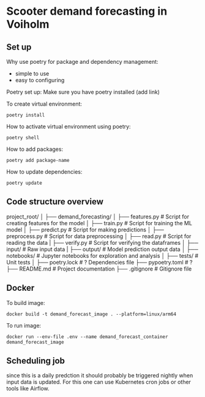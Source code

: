 # Scooter demand forecasting in Voiholm

## Set up
Why use poetry for package and dependency management:
- simple to use
- easy to configuring

Poetry set up: 
Make sure you have poetry installed (add link)

To create virtual environment:
```
poetry install
```

How to activate virtual environment using poetry:
```
poetry shell
```

How to add packages:
```
poetry add package-name
```

How to update dependencies: 
```
poetry update 
```

## Code structure overview

project_root/
│
├── demand_forecasting/
│   ├── features.py       # Script for creating features for the model
│   ├── train.py          # Script for training the ML model
│   ├── predict.py        # Script for making predictions
│   ├── preprocess.py     # Script for data preprocessing
│   ├── read.py           # Script for reading the data
|   ├── verify.py         # Script for verifying the dataframes
│
├── input/                # Raw input data
|
├── output/               # Model prediction output data
│
├── notebooks/            # Jupyter notebooks for exploration and analysis
│
├── tests/                 # Unit tests
│
├── poetry.lock            # ? Dependencies file
├── pypoetry.toml          # ? 
├── README.md              # Project documentation
├── .gitignore             # Gitignore file


## Docker 
To build image: 
```
docker build -t demand_forecast_image . --platform=linux/arm64

```
To run image:
```
docker run --env-file .env --name demand_forecast_container demand_forecast_image
```


## Scheduling job
since this is a daily predction it should probably be triggered nightly when input data is updated. For this one can use Kubernetes cron jobs or other tools like Airflow.
